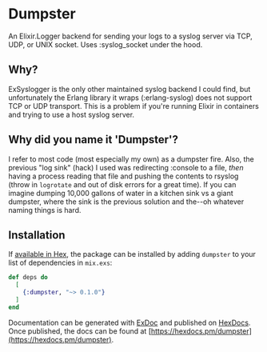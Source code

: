 # Dumpster

An Elixir.Logger backend for sending your logs to a syslog server via TCP, UDP,
or UNIX socket. Uses :syslog_socket under the hood.


## Why?

ExSyslogger is the only other maintained syslog backend I could find, but
unfortunately the Erlang library it wraps (:erlang-syslog) does not support TCP
or UDP transport. This is a problem if you're running Elixir in containers and
trying to use a host syslog server.

## Why did you name it 'Dumpster'?

I refer to most code (most especially my own) as a dumpster fire. Also, the
previous "log sink" (hack) I used was redirecting :console to a file, *then* having a process
reading that file and pushing the contents to rsyslog (throw in `logrotate`
and out of disk errors for a great time). If you can imagine dumping 10,000 gallons of water
in a kitchen sink vs a giant dumpster, where the sink is the previous solution
and the--oh whatever naming things is hard.

## Installation

If [available in Hex](https://hex.pm/docs/publish), the package can be installed
by adding `dumpster` to your list of dependencies in `mix.exs`:

```elixir
def deps do
  [
    {:dumpster, "~> 0.1.0"}
  ]
end
```

Documentation can be generated with [ExDoc](https://github.com/elixir-lang/ex_doc)
and published on [HexDocs](https://hexdocs.pm). Once published, the docs can
be found at [https://hexdocs.pm/dumpster](https://hexdocs.pm/dumpster).

